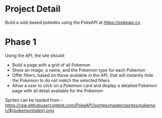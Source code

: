 # Project Detail

Build a web based pokedex using the PokeAPI at https://pokeapi.co

# Phase 1

Using the API, the site should:

- Build a page with a grid of all Pokemon
- Show an image, a name, and the Pokemon type for each Pokemon
- Offer filters, based on those available in the API, that will instantly hide the Pokemon to do not match the selected filters
- Allow a user to click on a Pokemon card and display a detailed Pokemon page with all detail available for the Pokemon

Sprites can be loaded from - https://raw.githubusercontent.com/PokeAPI/sprites/master/sprites/pokemon/${pokemonIndex}.png

